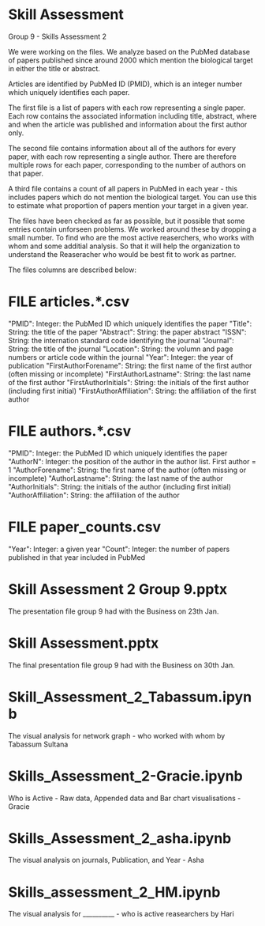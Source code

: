 # Skill Assessment
Group 9 - Skills Assessment 2

We were working on the files. We analyze based on the PubMed database of
papers published since around 2000 which mention the biological target
in either the title or abstract.

Articles are identified by PubMed ID (PMID), which is an integer number
which uniquely identifies each paper.

The first file is a list of papers with each row representing a single
paper. Each row contains the associated information including title,
abstract, where and when the article was published and information
about the first author only.

The second file contains information about all of the authors for every
paper, with each row representing a single author. There are therefore
multiple rows for each paper, corresponding to the number of authors on
that paper.

A third file contains a count of all papers in PubMed in each year -
this includes papers which do not mention the biological target. You can
use this to estimate what proportion of papers mention your target in
a given year.

The files have been checked as far as possible, but it possible that some
entries contain unforseen problems. We worked around these by dropping a small number. To find who are the most active reaserchers, who works with whom and some additial analysis. So that it will help the organization to understand the Reaseracher who would be best fit to work as partner. 

The files columns are described below:


FILE articles.*.csv
===================

"PMID":
  Integer: the PubMed ID which uniquely identifies the paper
"Title":
  String: the title of the paper
"Abstract":
  String: the paper abstract
"ISSN":
  String: the internation standard code identifying the journal
"Journal":
  String: the title of the journal
"Location":
  String: the volumn and page numbers or article code within the journal 
"Year":
  Integer: the year of publication
"FirstAuthorForename":
  String: the first name of the first author (often missing or incomplete)
"FirstAuthorLastname":
  String: the last name of the first author
"FirstAuthorInitials":
  String: the initials of the first author (including first initial)
"FirstAuthorAffiliation":
  String: the affiliation of the first author


FILE authors.*.csv
==================

"PMID":
  Integer: the PubMed ID which uniquely identifies the paper
"AuthorN":
  Integer: the position of the author in the author list. First author = 1
"AuthorForename":
  String: the first name of the author (often missing or incomplete)
"AuthorLastname":
  String: the last name of the author
"AuthorInitials":
  String: the initials of the author (including first initial)
"AuthorAffiliation":
  String: the affiliation of the author

FILE paper_counts.csv
=====================

"Year":
  Integer: a given year
"Count":
  Integer: the number of papers published in that year included in PubMed


  Skill Assessment 2 Group 9.pptx
===================================

The presentation file group 9 had with the Business on 23th Jan.


Skill Assessment.pptx
============================

 The final presentation file group 9 had with the Business on 30th Jan.

 Skill_Assessment_2_Tabassum.ipynb
 ================================

 The visual analysis for network graph - who worked with whom by Tabassum Sultana

 Skills_Assessment_2-Gracie.ipynb
 ================================

  Who is Active - Raw data, Appended data and Bar chart visualisations - Gracie

  Skills_Assessment_2_asha.ipynb
  ================================
   The visual analysis on journals, Publication, and Year - Asha

   Skills_assessment_2_HM.ipynb
  =================================

  The visual analysis for __________  - who is active reasearchers by Hari
